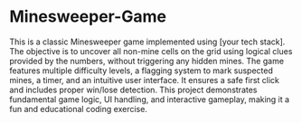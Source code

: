 # Minesweeper-Game
This is a classic Minesweeper game implemented using [your tech stack]. The objective is to uncover all non-mine cells on the grid using logical clues provided by the numbers, without triggering any hidden mines. The game features multiple difficulty levels, a flagging system to mark suspected mines, a timer, and an intuitive user interface. It ensures a safe first click and includes proper win/lose detection. This project demonstrates fundamental game logic, UI handling, and interactive gameplay, making it a fun and educational coding exercise.
